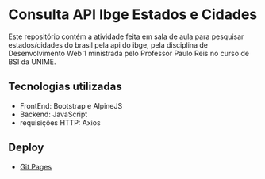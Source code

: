 # Consulta API Ibge Estados e Cidades

Este repositório contém a atividade feita em sala de aula para pesquisar estados/cidades do brasil pela api do ibge, pela disciplina de Desenvolvimento Web 1 ministrada pelo Professor Paulo Reis no curso de BSI da UNIME.

## Tecnologias utilizadas
- FrontEnd: Bootstrap e AlpineJS
- Backend: JavaScript
- requisições HTTP: Axios

  
## Deploy
- [Git Pages](https://michelnsouza.github.io/Consulta_API_Ibge/)
